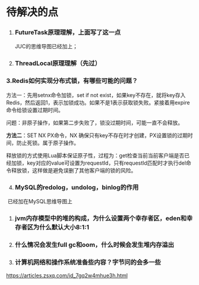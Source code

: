 # 待解决的点

1. ### FutureTask原理理解，上面写了这一点

   JUC的思维导图已经加上；

2. ### ThreadLocal原理理解（先过）

   

### 3.Redis如何实现分布式锁，有哪些可能的问题？

方法一：先用setnx命令加锁，set if not exist，如果key不存在，就将key存入Redis，然后返回1，表示加锁成功。如果不是1表示获取锁失败。紧接着用expire命令给锁设置过期时间。

问题：非原子操作，如果第二步失败了，锁没过期时间，可能一直不会释放。

**方法二**：SET NX PX命令，NX 确保只有key不存在时才创建，PX设置锁的过期时间，防止死锁。属于原子操作。

释放锁的方式使用Lua脚本保证原子性，过程为：get检查当前当前客户端是否已经加锁，key对应的value可设置为requestId，只有requestId匹配时才执行del命令释放锁，这样做是避免误删了其他客户端的锁的风险。







4. ### MySQL的redolog，undolog，binlog的作用

​		已经加在MySQL思维导图上



1. ### jvm内存模型中的堆的构成，为什么设置两个幸存者区，eden和幸存者区为什么默认大小8:1:1



1. ### 什么情况会发生full gc和oom，什么时候会发生堆内存溢出
2. ### 计算机网络和操作系统准备些内容？字节问的会多一些

https://articles.zsxq.com/id_7gq2w4mhue3h.html

